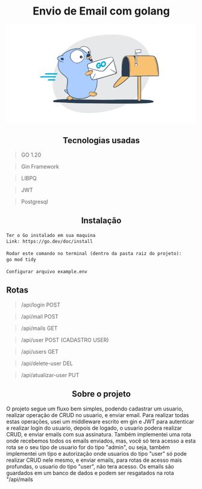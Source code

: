 <h1 align="center">Envio de Email com golang</h1>
<p align="center">
  <img src="img/go.png" alt="Mascote do golang entregando uma carta na caixinha de correio">
</p>

<h2 align="center">Tecnologias usadas</h2>

> GO 1.20 

> Gin Framework

> LIBPQ 

> JWT 

> Postgresql


<h2 align="center">Instalação</h2>

```
Ter o Go instalado em sua maquina 
Link: https://go.dev/doc/install

Rodar este comando no terminal (dentro da pasta raiz do projeto):
go mod tidy

Configurar arquivo example.env
```

<h2>Rotas</h2>

> /api/login POST

> /api/mail POST

> /api/mails GET 

> /api/user POST (CADASTRO USER)

>/api/users GET 

>/api/delete-user DEL

>/api/atualizar-user PUT

<h2 align="center">Sobre o projeto</h2>
<p>O projeto segue um fluxo bem simples, podendo cadastrar um usuario, realizar operação de CRUD no usuario, e enviar email. 
    Para realizar todas estas operações, usei um middleware escrito em gin e JWT para autenticar e realizar login do usuario, depois de logado, o usuario podera realizar CRUD, e enviar emails com sua assinatura. 
    Também implementei uma rota onde recebemos todos os emails enviados, mas, você só tera acesso a esta rota se o seu tipo de usuario for do tipo "admin", ou seja, também implementei um tipo e autorização onde usuarios do tipo "user" só pode realizar CRUD nele mesmo, e enviar emails, para rotas de acesso mais profundas, o usuario do tipo "user", não tera acesso.
    Os emails são guardados em um banco de dados e podem ser resgatados na rota "/api/mails
</p>